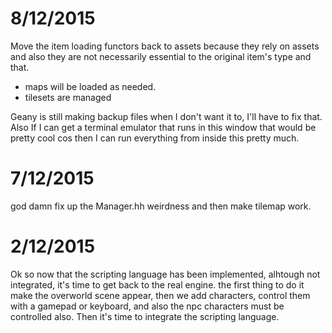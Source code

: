 # 8/12/2015
Move the item loading functors back to assets because they rely on assets and also they
are not necessarily essential to the original item's type and that.
 - maps will be loaded as needed.
 - tilesets are managed
 
Geany is still making backup files when I don't want it to, I'll have to fix that. Also
If I can get a terminal emulator that runs in this window that would be pretty cool cos
then I can run everything from inside this pretty much.
 

# 7/12/2015
god damn fix up the Manager.hh weirdness and then make tilemap work.

# 2/12/2015
Ok so now that the scripting language has been implemented, alhtough not integrated, it's
time to get back to the real engine. the first thing to do it make the overworld scene
appear, then we add characters, control them with a gamepad or keyboard, and also the
npc characters must be controlled also.
Then it's time to integrate the scripting language.
